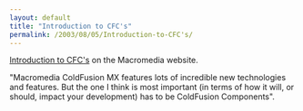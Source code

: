 ```yaml
---
layout: default
title: "Introduction to CFC's"
permalink: /2003/08/05/Introduction-to-CFC's/
---
```


<P><A class="" href="http://www.macromedia.com/devnet/mx/coldfusion/articles/intro_cfcs.html " target=_blank>Introduction to CFC's</A> on the Macromedia website.</P>
<P>"Macromedia ColdFusion MX features lots of incredible new technologies and features. But the one I think is most important (in terms of how it will, or should, impact your development) has to be ColdFusion Components". </P>